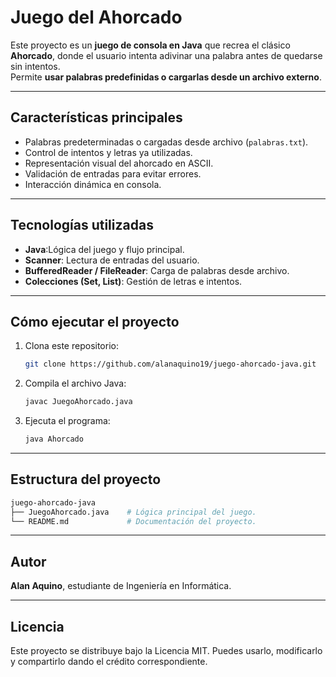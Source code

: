 # Juego del Ahorcado

Este proyecto es un **juego de consola en Java** que recrea el clásico **Ahorcado**, donde el usuario intenta adivinar una palabra antes de quedarse sin intentos.  
Permite **usar palabras predefinidas o cargarlas desde un archivo externo**.

---

## Características principales

- Palabras predeterminadas o cargadas desde archivo (`palabras.txt`).  
- Control de intentos y letras ya utilizadas.  
- Representación visual del ahorcado en ASCII.  
- Validación de entradas para evitar errores.  
- Interacción dinámica en consola.

---

## Tecnologías utilizadas

- **Java**:Lógica del juego y flujo principal.  
- **Scanner**: Lectura de entradas del usuario.  
- **BufferedReader / FileReader**: Carga de palabras desde archivo.  
- **Colecciones (Set, List)**: Gestión de letras e intentos.

---

## Cómo ejecutar el proyecto

1. Clona este repositorio:
   ```bash
   git clone https://github.com/alanaquino19/juego-ahorcado-java.git
   ```

2. Compila el archivo Java:
   ```bash
   javac JuegoAhorcado.java
   ```

4. Ejecuta el programa:
   ```bash
   java Ahorcado
   ```

---

## Estructura del proyecto
   ```bash
juego-ahorcado-java
├── JuegoAhorcado.java    # Lógica principal del juego.
└── README.md             # Documentación del proyecto.
   ```


---

## Autor

**Alan Aquino**, estudiante de Ingeniería en Informática.

---

## Licencia

Este proyecto se distribuye bajo la Licencia MIT.
Puedes usarlo, modificarlo y compartirlo dando el crédito correspondiente.
